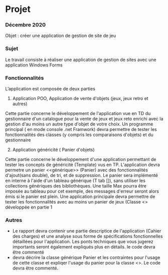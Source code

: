 # Projet


### Décembre 2020
Objet : créer une application de gestion de site de jeu
### Sujet
Le travail consiste à réaliser une application de gestion de sites avec une application Windows Forms

### Fonctionnalités
L’application est composée de deux parties  

1) Application POO, Application de vente d'objets (jeux, jeux retro et autres) 


  Cette partie concerne le développement de l'application vue en TD du gestionnaire d'un catalogue pour la vente de jeux et jeux reto enrichi avec la gestion d'au moins un autre type d'objet de votre choix. Un programme principal ( en mode console .net Framwork) devra permettre de tester les fonctionnalités des classes (y compris les comparaisons d'objets) et du gestionnaire
  
2) Application généricité ( Panier d'objets)


Cette partie concerne le développement d'une application permettant de tester les concepts de généricité (Template) vus en TP. L'application devra permetre un panier <<générique>> (Panier<T>) avec des fonctionnalités d'ajout(sans double), de tri, et de suppression. Le panier sera implémenté en interne à l'aide d'un tableau générique (T tab []), sans utiliser les collections génériques des bibliothèques. Une taille Max pourra être imposée au tableau pour cet exemple, des messages d'erreur seront alors émis si le panier est plein.
Une application principale devra permettre de tester les fonctionnalités avec au moins un panier de jeux (Classe <<Jeu>> développée en partie 1

### Autres
* Le rapport devra contenir une partie descriptice de l'application (Cahier des charges) et une analyse sous forme de spécifications fonctionnelles détaillées pour l'application. Les ponts techniques que vous jugerez importants seront également expliqués plus en détails.
le code devra être commenté
* devra décrire la classe générique Panier<T> et les contraintes pour l'usage de cette classe et expliqer l'usage du panier pour la classe <<Jeu>>. Le code devra être commenté.
